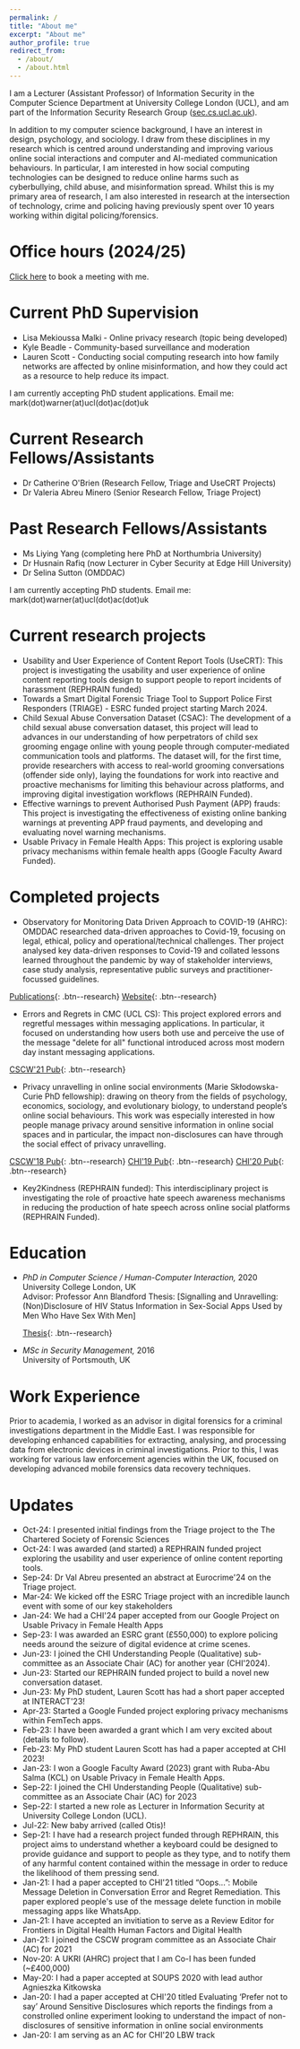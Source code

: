 ```yaml
---
permalink: /
title: "About me"
excerpt: "About me"
author_profile: true
redirect_from: 
  - /about/
  - /about.html
---
```


I am a Lecturer (Assistant Professor) of Information Security in the Computer Science Department at University College London (UCL), and am part of the Information Security Research Group (<a href="https://sec.cs.ucl.ac.uk">sec.cs.ucl.ac.uk</a>). 

In addition to my computer science background, I have an interest in design, psychology, and sociology. I draw from these disciplines in my research which is centred around understanding and improving various online social interactions and computer and AI-mediated communication behaviours. In particular, I am interested in how social computing technologies can be designed to reduce online harms such as cyberbullying, child abuse, and misinformation spread. Whilst this is my primary area of research, I am also interested in research at the intersection of technology, crime and policing having previously spent over 10 years working within digital policing/forensics. 

Office hours (2024/25)
======
<a href="https://go.oncehub.com/MarkWarner">Click here</a> to book a meeting with me.

Current PhD Supervision
======
- Lisa Mekioussa Malki - Online privacy research (topic being developed)
- Kyle Beadle - Community-based surveillance and moderation
- Lauren Scott - Conducting social computing research into how family networks are affected by online misinformation, and how they could act as a resource to help reduce its impact. 

I am currently accepting PhD student applications. Email me: mark(dot)warner(at)ucl(dot)ac(dot)uk

Current Research Fellows/Assistants
======
- Dr Catherine O'Brien (Research Fellow, Triage and UseCRT Projects)
- Dr Valeria Abreu Minero (Senior Research Fellow, Triage Project)

Past Research Fellows/Assistants
======
- Ms Liying Yang (completing here PhD at Northumbria University)
- Dr Husnain Rafiq (now Lecturer in Cyber Security at Edge Hill University)
- Dr Selina Sutton (OMDDAC)

I am currently accepting PhD students. Email me: mark(dot)warner(at)ucl(dot)ac(dot)uk

Current research projects
======
- Usability and User Experience of Content Report Tools (UseCRT): This project is investigating the usability and user experience of online content reporting tools design to support people to report incidents of harassment (REPHRAIN funded)
- Towards a Smart Digital Forensic Triage Tool to Support Police First Responders (TRIAGE) - ESRC funded project starting March 2024.
- Child Sexual Abuse Conversation Dataset (CSAC): The development of a child sexual abuse conversation dataset, this project will lead to advances in our understanding of how perpetrators of child sex grooming engage online with young people through computer-mediated communication tools and platforms. The dataset will, for the first time, provide researchers with access to real-world grooming conversations (offender side only), laying the foundations for work into reactive and proactive mechanisms for limiting this behaviour across platforms, and improving digital investigation workflows (REPHRAIN Funded).
- Effective warnings to prevent Authorised Push Payment (APP) frauds: This project is investigating the effectiveness of existing online banking warnings at preventing APP fraud payments, and developing and evaluating novel warning mechanisms.
- Usable Privacy in Female Health Apps: This project is exploring usable privacy mechanisms within female health apps (Google Faculty Award Funded).

Completed projects
======
- Observatory for Monitoring Data Driven Approach to COVID-19 (AHRC): OMDDAC researched data-driven approaches to Covid-19, focusing on legal, ethical, policy and operational/technical challenges. Ther project analysed key data-driven responses to Covid-19 and collated lessons learned throughout the pandemic by way of stakeholder interviews, case study analysis, representative public surveys and practitioner-focussed guidelines. 

[Publications](https://www.omddac.org.uk/publications/){: .btn--research} [Website](https://www.omddac.org.uk){: .btn--research} 

- Errors and Regrets in CMC (UCL CS): This project explored errors and regretful messages within messaging applications. In particular, it focused on understanding how users both use and perceive the use of the message "delete for all" functional introduced across most modern day instant messaging applications.

[CSCW'21 Pub](https://doi.org/10.1145/3411764.3445118){: .btn--research}

- Privacy unravelling in online social environments (Marie Skłodowska-Curie PhD fellowship): drawing on theory from the fields of psychology, economics, sociology, and evolutionary biology, to understand people’s online social behaviours. This work was especially interested in how people manage privacy around sensitive information in online social spaces and in particular, the impact non-disclosures can have through the social effect of privacy unravelling.

[CSCW'18 Pub](https://doi.org/10.1007/978-3-030-21752-5_4){: .btn--research} [CHI'19 Pub](https://doi.org/10.1145/3290605.3300922){: .btn--research} [CHI'20 Pub](http://doi.org/10.1145/3313831.3376150){: .btn--research} 

- Key2Kindness (REPHRAIN funded): This interdisciplinary project is investigating the role of proactive hate speech awareness mechanisms in reducing the production of hate speech across online social platforms (REPHRAIN Funded).

Education
======
- *PhD in Computer Science / Human-Computer Interaction,* 2020   
  University College London, UK  
  Advisor: Professor Ann Blandford
  Thesis: [Signalling and Unravelling: (Non)Disclosure of HIV Status Information in Sex-Social Apps Used by Men Who Have Sex With Men]

  [Thesis](hhttps://discovery.ucl.ac.uk/id/eprint/10099555/1/WARNER_Thesis_Submit.pdf){: .btn--research}

- *MSc in Security Management,* 2016  
  University of Portsmouth, UK  

Work Experience
======
Prior to academia, I worked as an advisor in digital forensics for a criminal investigations department in the Middle East. I was responsible for developing enhanced capabilities for extracting, analysing, and processing data from electronic devices in criminal investigations. Prior to this, I was working for various law enforcement agencies within the UK, focused on developing advanced mobile forensics data recovery techniques.

Updates
======
- Oct-24: I presented initial findings from the Triage project to the The Chartered Society of Forensic Sciences
- Oct-24: I was awarded (and started) a REPHRAIN funded project exploring the usability and user experience of online content reporting tools.
- Sep-24: Dr Val Abreu presented an abstract at Eurocrime'24 on the Triage project.
- Mar-24: We kicked off the ESRC Triage project with an incredible launch event with some of our key stakeholders
- Jan-24: We had a CHI'24 paper accepted from our Google Project on Usable Privacy in Female Health Apps
- Sep-23: I was awarded an ESRC grant (£550,000) to explore policing needs around the seizure of digital evidence at crime scenes.  
- Jun-23: I joined the CHI Understanding People (Qualitative) sub-committee as an Associate Chair (AC) for another year (CHI'2024). 
- Jun-23: Started our REPHRAIN funded project to build a novel new conversation dataset.
- Jun-23: My PhD student, Lauren Scott has had a short paper accepted at INTERACT'23!
- Apr-23: Started a Google Funded project exploring privacy mechanisms within FemTech apps.
- Feb-23: I have been awarded a grant which I am very excited about (details to follow).
- Feb-23: My PhD student Lauren Scott has had a paper accepted at CHI 2023!
- Jan-23: I won a Google Faculty Award (2023) grant with Ruba-Abu Salma (KCL) on Usable Privacy in Female Health Apps.
- Sep-22: I joined the CHI Understanding People (Qualitative) sub-committee as an Associate Chair (AC) for 2023
- Sep-22: I started a new role as Lecturer in Information Security at University College London (UCL). 
- Jul-22: New baby arrived (called Otis)!
- Sep-21: I have had a research project funded through REPHRAIN, this project aims to understand whether a keyboard could be designed to provide guidance and support to people as they type, and to notify them of any harmful content contained within the message in order to reduce the likelihood of them pressing send.
- Jan-21: I had a paper accepted to CHI'21 titled “Oops...”: Mobile Message Deletion in Conversation Error and Regret Remediation. This paper explored people's use of the message delete function in mobile messaging apps like WhatsApp. 
- Jan-21: I have accepted an invitiation to serve as a Review Editor for Frontiers in Digital Health Human Factors and Digital Health
- Jan-21: I joined the CSCW program committee as an Associate Chair (AC) for 2021
- Nov-20: A UKRI (AHRC) project that I am Co-I has been funded (~£400,000)
- May-20: I had a paper accepted at SOUPS 2020 with lead author Agnieszka Kitkowska
- Jan-20: I had a paper accepted at CHI'20 titled Evaluating ‘Prefer not to say’ Around Sensitive Disclosures which reports the findings from a constrolled online experiment looking to understand the impact of non-disclosures of sensitive information in online social environments
- Jan-20: I am serving as an AC for CHI'20 LBW track